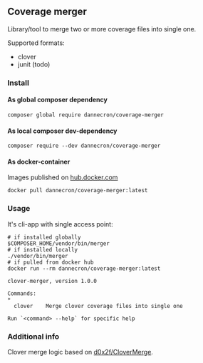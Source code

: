 ## Coverage merger

Library/tool to merge two or more coverage files into single one.

Supported formats:
* clover
* junit (todo)

### Install

#### As global composer dependency

```shell
composer global require dannecron/coverage-merger
```

#### As local composer dev-dependency

```shell
composer require --dev dannecron/coverage-merger
```

#### As docker-container

Images published on [hub.docker.com](https://hub.docker.com/r/dannecron/coverage-merger)

```shell
docker pull dannecron/coverage-merger:latest
```

### Usage

It's cli-app with single access point:

```shell
# if installed globally
$COMPOSER_HOME/vendor/bin/merger
# if installed locally
./vendor/bin/merger
# if pulled from docker hub
docker run --rm dannecron/coverage-merger:latest
```

```text
clover-merger, version 1.0.0

Commands:
*
  clover    Merge clover coverage files into single one

Run `<command> --help` for specific help
```

### Additional info

Clover merge logic based on [d0x2f/CloverMerge](https://github.com/d0x2f/CloverMerge).

